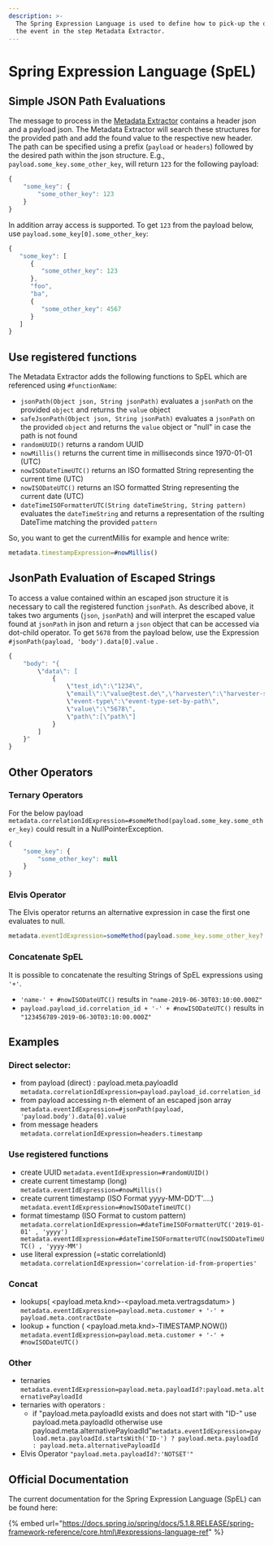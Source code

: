 ```yaml
---
description: >-
  The Spring Expression Language is used to define how to pick-up the data from
  the event in the step Metadata Extractor.
---
```


# Spring Expression Language \(SpEL\)

## Simple JSON Path Evaluations

The message to process in the [Metadata Extractor](../../../developer-reference/dataflow/data-in/metadata-extractor.md) contains a header json and a payload json. The Metadata Extractor will search these structures for the provided path and add the found value to the respective new header. The path can be specified using a prefix \(`payload` or `headers`\) followed by the desired path within the json structure. E.g., `payload.some_key.some_other_key`, will return `123` for the following payload:

```javascript
{
    "some_key": {
        "some_other_key": 123
    }
}

```

In addition array access is supported. To get `123` from the payload below, use `payload.some_key[0].some_other_key`: 

```javascript
{  
   "some_key": [  
      {  
         "some_other_key": 123
      },
      "foo",
      "ba",
      {  
         "some_other_key": 4567
      }
   ]
}
```

## Use registered functions

The Metadata Extractor adds the following functions to SpEL which are referenced using `#functionName`:

* `jsonPath(Object json, String jsonPath)` evaluates a `jsonPath` on the provided `object` and returns the `value` object
* `safeJsonPath(Object json, String jsonPath)` evaluates a `jsonPath` on the provided `object` and returns the `value` object or "null" in case the path is not found
* `randomUUID()` returns a random UUID
* `nowMillis()` returns the current time in milliseconds since 1970-01-01 \(UTC\)
* `nowISODateTimeUTC()` returns an ISO formatted String representing the current time \(UTC\)
* `nowISODateUTC()` returns an ISO formatted String representing the current date \(UTC\)
* `dateTimeISOFormatterUTC(String dateTimeString, String pattern)` evaluates the `dateTimeString` and returns a representation of the rsulting DateTime matching the provided `pattern`

So, you want to get the currentMillis for example and hence write:

```javascript
metadata.timestampExpression=#nowMillis()
```

## JsonPath Evaluation of Escaped Strings

To access a value contained within an escaped json structure it is necessary to call the registered function `jsonPath`. As described above, it takes two arguments \(`json`, `jsonPath`\) and will interpret the escaped value found at `jsonPath` in json and return a `json` object that can be accessed via dot-child operator. To get `5678` from the payload below, use the Expression `#jsonPath(payload, 'body').data[0].value` .

```javascript
{
    "body": "{
        \"data\": [
            {
                \"test_id\":\"1234\",
                \"email\":\"value@test.de\",\"harvester\":\"harvester-set-by-path\",
                \"event-type\":\"event-type-set-by-path\",
                \"value\":\"5678\",
                \"path\":[\"path\"]
            }
        ]
    }"
}
```

## Other Operators

### Ternary Operators

For the below payload `metadata.correlationIdExpression=#someMethod(payload.some_key.some_other_key)` could result in a NullPointerException.

```javascript
{
    "some_key": {
        "some_other_key": null
    }
}
```

### Elvis Operator

The Elvis operator returns an alternative expression in case the first one evaluates to null.

```javascript
metadata.eventIdExpression=someMethod(payload.some_key.some_other_key?:'not_found')

```

### Concatenate SpEL

It is possible to concatenate the resulting Strings of SpEL expressions using `'+'`.

* `'name-' + #nowISODateUTC()` results in `"name-2019-06-30T03:10:00.000Z"`
* `payload.payload_id.correlation_id + '-' + #nowISODateUTC()` results in `"123456789-2019-06-30T03:10:00.000Z"`

## Examples 

### Direct selector:

* from payload \(direct\) : payload.meta.payloadId `metadata.correlationIdExpression=payload.payload_id.correlation_id`
* from payload accessing n-th element of an escaped json array `metadata.eventIdExpression=#jsonPath(payload, 'payload.body').data[0].value`
* from message headers `metadata.correlationIdExpression=headers.timestamp`

### Use registered functions

* create UUID  `metadata.eventIdExpression=#randomUUID()`
* create current timestamp \(long\)  `metadata.eventIdExpression=#nowMillis()`
* create current timestamp \(ISO Format yyyy-MM-DD'T'....\) `metadata.eventIdExpression=#nowISODateTimeUTC()`
* format timestamp \(ISO Format to custom pattern\) `metadata.correlationIdExpression=#dateTimeISOFormatterUTC('2019-01-01' , 'yyyy') metadata.eventIdExpression=#dateTimeISOFormatterUTC(nowISODateTimeUTC() , 'yyyy-MM')`
* use literal expression \(=static correlationId\)  `metadata.correlationIdExpression='correlation-id-from-properties'`

### Concat

* lookups\( &lt;payload.meta.knd&gt;-&lt;payload.meta.vertragsdatum&gt; \) `metadata.eventIdExpression=payload.meta.customer + '-' + payload.meta.contractDate`
* lookup + function \( &lt;payload.meta.knd&gt;-TIMESTAMP.NOW\(\)\)  `metadata.eventIdExpression=payload.meta.customer + '-' + #nowISODateUTC()`

### Other

* ternaries `metadata.eventIdExpression=payload.meta.payloadId?:payload.meta.alternativePayloadId`
* ternaries with operators :
  * if "payload.meta.payloadId exists and does not start with "ID-" use payload.meta.payloadId otherwise use payload.meta.alternativePayloadId"`metadata.eventIdExpression=payload.meta.payloadId.startsWith('ID-') ? payload.meta.payloadId : payload.meta.alternativePayloadId`
* Elvis Operator `"payload.meta.payloadId?:'NOTSET'"`

## Official Documentation

The current documentation for the Spring Expression Language \(SpEL\) can be found here:

{% embed url="https://docs.spring.io/spring/docs/5.1.8.RELEASE/spring-framework-reference/core.html\#expressions-language-ref" %}

